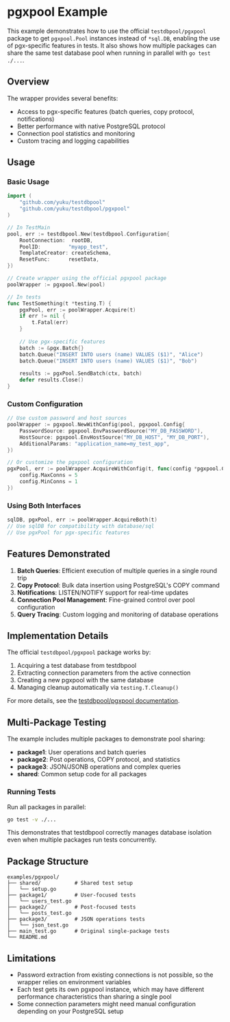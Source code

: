 # pgxpool Example

This example demonstrates how to use the official `testdbpool/pgxpool` package to get `pgxpool.Pool` instances instead of `*sql.DB`, enabling the use of pgx-specific features in tests. It also shows how multiple packages can share the same test database pool when running in parallel with `go test ./...`.

## Overview

The wrapper provides several benefits:
- Access to pgx-specific features (batch queries, copy protocol, notifications)
- Better performance with native PostgreSQL protocol
- Connection pool statistics and monitoring
- Custom tracing and logging capabilities

## Usage

### Basic Usage

```go
import (
    "github.com/yuku/testdbpool"
    "github.com/yuku/testdbpool/pgxpool"
)

// In TestMain
pool, err := testdbpool.New(testdbpool.Configuration{
    RootConnection:  rootDB,
    PoolID:         "myapp_test",
    TemplateCreator: createSchema,
    ResetFunc:      resetData,
})

// Create wrapper using the official pgxpool package
poolWrapper := pgxpool.New(pool)

// In tests
func TestSomething(t *testing.T) {
    pgxPool, err := poolWrapper.Acquire(t)
    if err != nil {
        t.Fatal(err)
    }
    
    // Use pgx-specific features
    batch := &pgx.Batch{}
    batch.Queue("INSERT INTO users (name) VALUES ($1)", "Alice")
    batch.Queue("INSERT INTO users (name) VALUES ($1)", "Bob")
    
    results := pgxPool.SendBatch(ctx, batch)
    defer results.Close()
}
```

### Custom Configuration

```go
// Use custom password and host sources
poolWrapper := pgxpool.NewWithConfig(pool, pgxpool.Config{
    PasswordSource: pgxpool.EnvPasswordSource("MY_DB_PASSWORD"),
    HostSource: pgxpool.EnvHostSource("MY_DB_HOST", "MY_DB_PORT"),
    AdditionalParams: "application_name=my_test_app",
})

// Or customize the pgxpool configuration
pgxPool, err := poolWrapper.AcquireWithConfig(t, func(config *pgxpool.Config) {
    config.MaxConns = 5
    config.MinConns = 1
})
```

### Using Both Interfaces

```go
sqlDB, pgxPool, err := poolWrapper.AcquireBoth(t)
// Use sqlDB for compatibility with database/sql
// Use pgxPool for pgx-specific features
```

## Features Demonstrated

1. **Batch Queries**: Efficient execution of multiple queries in a single round trip
2. **Copy Protocol**: Bulk data insertion using PostgreSQL's COPY command
3. **Notifications**: LISTEN/NOTIFY support for real-time updates
4. **Connection Pool Management**: Fine-grained control over pool configuration
5. **Query Tracing**: Custom logging and monitoring of database operations

## Implementation Details

The official `testdbpool/pgxpool` package works by:
1. Acquiring a test database from testdbpool
2. Extracting connection parameters from the active connection
3. Creating a new pgxpool with the same database
4. Managing cleanup automatically via `testing.T.Cleanup()`

For more details, see the [testdbpool/pgxpool documentation](https://pkg.go.dev/github.com/yuku/testdbpool/pgxpool).

## Multi-Package Testing

The example includes multiple packages to demonstrate pool sharing:

- **package1**: User operations and batch queries
- **package2**: Post operations, COPY protocol, and statistics
- **package3**: JSON/JSONB operations and complex queries
- **shared**: Common setup code for all packages

### Running Tests

Run all packages in parallel:
```bash
go test -v ./...
```

This demonstrates that testdbpool correctly manages database isolation even when multiple packages run tests concurrently.

## Package Structure

```
examples/pgxpool/
├── shared/           # Shared test setup
│   └── setup.go
├── package1/         # User-focused tests
│   └── users_test.go
├── package2/         # Post-focused tests
│   └── posts_test.go
├── package3/         # JSON operations tests
│   └── json_test.go
├── main_test.go      # Original single-package tests
└── README.md
```

## Limitations

- Password extraction from existing connections is not possible, so the wrapper relies on environment variables
- Each test gets its own pgxpool instance, which may have different performance characteristics than sharing a single pool
- Some connection parameters might need manual configuration depending on your PostgreSQL setup